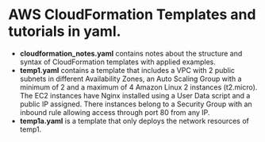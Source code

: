 # AWS CloudFormation Templates and tutorials in yaml.

- **cloudformation_notes.yaml** contains notes about the structure and syntax of CloudFormation templates with applied examples.
- **temp1.yaml** contains a template that includes a VPC with 2 public subnets in different Availability Zones, an Auto Scaling Group with a minimum
  of 2 and a maximum of 4 Amazon Linux 2 instances (t2.micro). The EC2 instances have Nginx installed using a User Data script and a public IP assigned. There instances belong to a Security Group with an inbound rule allowing access through port 80 from any IP. 
- **temp1a.yaml** is a template that only deploys the network resources of temp1.